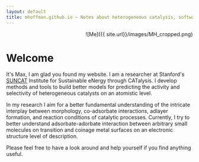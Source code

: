 ```yaml
---
layout: default
title: mhoffman.github.io ~ Notes about heterogeneous catalysis, software, and more.
---
```


<div align="right">

![Me]({{ site.url}}/images/MH_cropped.png)

</div>

# Welcome

It's Max, I am glad you found my website. I am a researcher at Stanford's [SUNCAT](http://suncat.slac.stanford.edu/) Institute for Sustainable eNergy through CATalysis. I develop methods and tools to build better models for predicting the activity and selectivity of heterogeneous catalysts on an atomistic level. 

In my research I aim for a better fundamental understanding of the intricate interplay between morphology, co-adsorbate interactions, adlayer formation, and reaction conditions of catalytic processes. Currently, I try to better understand adsorbate-adorbate interaction between arbitrary small molecules on transition and coinage metal surfaces on an electronic structure level of description.

Please feel free to have a look around and help yourself if you find anything useful.
